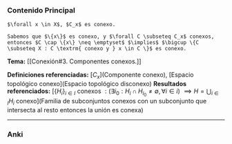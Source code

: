 ### Contenido Principal

```ad-proposition
$\forall x \in X$, $C_x$ es conexo.
```

```ad-proof
Sabemos que $\{x\}$ es conexo, y $\forall C \subseteq C_x$ conexos, entonces $C \cap \{x\} \neq \emptyset$ $\implies$ $\bigcup \{C \subseteq X : C \textrm{ conexo y } x \in C \}$ es conexo.
```

**Tema:** [[Conexión#3. Componentes conexos.]]

**Definiciones referenciadas:** [$C_x$](Componente conexo), [Espacio topológico conexo](Espacio topológico disconexo)
**Resultados referenciados:** [$\{H_i\}_ {i \in I}$ conexos $: (\exists i_0 : H_i \cap H_{i_0} \neq \emptyset, \, \forall i \in i)$ $\implies H = \bigcup_{i \in I} H_i$ conexo](Familia de subconjuntos conexos con un subconjunto que intersecta al resto entonces la unión es conexa)

---
### Anki
